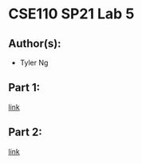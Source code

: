 # CSE110 SP21 Lab 5

## Author(s):
- Tyler Ng

## Part 1:

[link](https://tylerktng.github.io/Lab5/)

## Part 2:

[link](https://github.com/tylerktng/github-actions-for-ci/issues/7)
